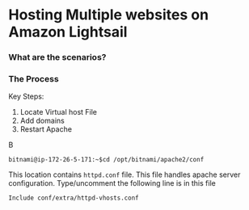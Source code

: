 # Hosting Multiple websites on Amazon Lightsail

### What are the scenarios?

### The Process
Key Steps:
1. Locate Virtual host File
2. Add domains
3. Restart Apache

B
```
bitnami@ip-172-26-5-171:~$cd /opt/bitnami/apache2/conf
```
This location contains ```httpd.conf``` file. This file handles apache server configuration. Type/uncomment the following line is in this file
```
Include conf/extra/httpd-vhosts.conf
```




<!--stackedit_data:
eyJoaXN0b3J5IjpbLTE1MTIxNzg1NTEsMTYzMzIzODAzOSw2NT
IwODk4OV19
-->